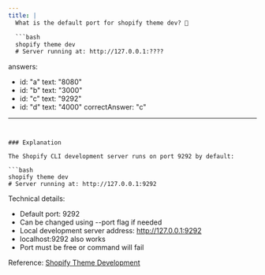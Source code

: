 ```yaml
---
title: |
  What is the default port for shopify theme dev? 🔌

  ```bash
  shopify theme dev
  # Server running at: http://127.0.0.1:????
  ```
answers:
  - id: "a"
    text: "8080"
  - id: "b"
    text: "3000"
  - id: "c"
    text: "9292"
  - id: "d"
    text: "4000"
correctAnswer: "c"
---
```


### Explanation

The Shopify CLI development server runs on port 9292 by default:

```bash
shopify theme dev
# Server running at: http://127.0.0.1:9292
```

Technical details:
- Default port: 9292
- Can be changed using --port flag if needed
- Local development server address: http://127.0.0.1:9292
- localhost:9292 also works
- Port must be free or command will fail

Reference: [Shopify Theme Development](https://shopify.dev/themes/tools/cli/theme-commands#dev) 